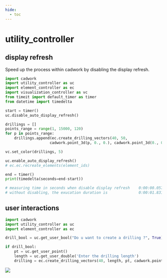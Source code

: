 ```yaml
---
hide:
  - toc
---
```


# utility_controller
## display refresh

Speed up the process within cadwork by disabling the display refresh.

```python 
import cadwork
import utility_controller as uc
import element_controller as ec
import visualization_controller as vc
from timeit import default_timer as timer
from datetime import timedelta

start = timer()
uc.disable_auto_display_refresh()

drillings = []
points_range = range(1, 15000, 120)
for p in points_range:
    drillings.append(ec.create_drilling_vectors(40, 50, 
                    cadwork.point_3d(p, 0., 0.), cadwork.point_3d(0., 0.,  -1.)))

vc.set_color(drillings, 5)

uc.enable_auto_display_refresh()
# ec.ec.recreate_elements(element_ids)

end = timer()
print(timedelta(seconds=end-start))

# measuring time in seconds when disable display refresh    0:00:00.057018s
# without disabling, the exucation duration is              0:00:01.831747s

```

## user interactions
```python 
import cadwork
import utility_controller as uc
import element_controller as ec

drill_bool = uc.get_user_bool("Do u want to create a drilling ?", True)

if drill_bool:
    pt = uc.get_user_point()
    length = uc.get_user_double('Enter the drilling length')
    drilling = ec.create_drilling_vectors(40, length, pt, cadwork.point_3d(0., 0.,  -1.))

```


<noscript>
    <img src="https://analytics.cadwork.ca/ingress/e6b1702b-6224-4e93-94b7-9e4c2cd7ae06/pixel.gif">
</noscript>
<script defer src="https://analytics.cadwork.ca/ingress/e6b1702b-6224-4e93-94b7-9e4c2cd7ae06/script.js"></script>


